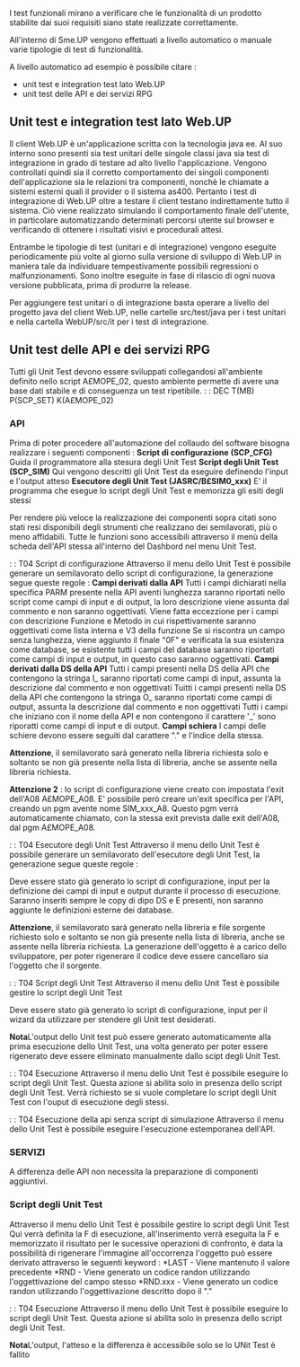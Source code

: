 
I test funzionali mirano a verificare che le funzionalità di un prodotto stabilite dai suoi requisiti siano state realizzate correttamente.

All'interno di Sme.UP vengono effettuati a livello automatico o manuale varie tipologie di test di funzionalità.

A livello automatico ad esempio è possibile citare : 
- unit test e integration test lato Web.UP
- unit test delle API e dei servizi RPG

## Unit test e integration test lato Web.UP

Il client Web.UP è un'applicazione scritta con la tecnologia java ee. Al suo interno sono presenti sia test unitari delle singole classi java sia test di integrazione in grado di testare ad alto livello l'applicazione. Vengono controllati quindi sia il corretto comportamento dei singoli componenti dell'applicazione sia le relazioni tra componenti, nonchè le chiamate a sistemi esterni quali il provider o il sistema as400. Pertanto i test di integrazione di Web.UP oltre a testare il client testano indirettamente tutto il sistema. Ciò viene realizzato simulando il comportamento finale dell'utente, in particolare automatizzando determinati percorsi utente sul browser e verificando di ottenere i risultati visivi e procedurali attesi.

Entrambe le tipologie di test (unitari e di integrazione) vengono eseguite periodicamente più volte al giorno sulla versione di sviluppo di Web.UP in maniera tale da individuare tempestivamente possibili regressioni o malfunzionamenti. Sono inoltre eseguite in fase di rilascio di ogni nuova versione pubblicata, prima di produrre la release.

Per aggiungere test unitari o di integrazione basta operare a livello del progetto java del client Web.UP, nelle cartelle src/test/java per i test unitari e nella cartella WebUP/src/it per i test di integrazione.

## Unit test delle API e dei servizi RPG

Tutti gli Unit Test devono essere sviluppati collegandosi all'ambiente definito nello script A£MOPE_02, questo ambiente permette di avere una base dati stabile e di conseguenza un test ripetibile.
 :  : DEC T(MB) P(SCP_SET) K(A£MOPE_02)

### API
Prima di poter procedere all'automazione del collaudo del software bisogna realizzare i seguenti componenti : 
**Script di configurazione (SCP_CFG)**
Guida il programmatore alla stesura degli Unit Test
**Script degli Unit Test (SCP_SIM)**
Qui vengono descritti gli Unit Test da eseguire definendo l'input e l'output atteso
**Esecutore degli Unit Test (JASRC/B£SIM0_xxx)**
E' il programma che esegue lo script degli Unit Test e memorizza gli esiti degli stessi

Per rendere più veloce la realizzazione dei componenti sopra citati sono stati resi disponibili degli strumenti che realizzano dei semilavorati, più o meno affidabili.
Tutte le funzioni sono accessibili attraverso il menù della scheda dell'API stessa all'interno del Dashbord nel menu Unit Test.

 :  : T04 Script di configurazione
Attraverso il menu dello Unit Test è possibile generare un semilavorato dello script di configurazione, la generazione segue queste regole : 
**Campi derivati dalla API**
Tutti i campi dichiarati nella specifica PARM presente nella API aventi lunghezza saranno riportati nello script come campi di input  e di output, la loro descrizione viene assunta dal commento e non saranno oggettivati.
Viene fatta eccezzione per i campi con descrizione Funzione e Metodo in cui rispettivamente saranno oggettivati come lista interna e V3 della funzione
Se si riscontra un campo senza lunghezza, viene aggiunto il finale "0F" e verificata la sua esistenza come database, se esistente tutti i campi del database saranno riportati come campi di input e output, in questo caso saranno oggettivati.
**Campi derivati dalla DS della API**
Tutti i campi presenti nella DS della API che contengono la stringa I_ saranno riportati come campi di input, assunta la descrizione dal commento e non oggettivati
Tuitti i campi presenti nella DS della API che contengono la stringa O_ saranno riportati come campi di output, assunta la descrizione dal commento e non oggettivati
Tutti i campi che iniziano con il nome della API e non contengono il carattere '_' sono riporatti come campi di input  e di output.
**Campi schiera**
I campi delle schiere devono essere seguiti dal carattere "." e l'indice della stessa.

**Attenzione**, il semilavorato sarà generato nella libreria richiesta solo e soltanto se non già presente nella lista di libreria, anche se assente nella libreria richiesta.

**Attenzione 2** :  lo script di configurazione viene creato con impostata l'exit dell'A08 A£MOPE_A08. E' possibile però creare un'exit specifica per l'API, creando un pgm avente nome SIM_xxx_A8. Questo pgm verrà automaticamente chiamato, con la stessa exit prevista dalle exit dell'A08, dal pgm A£MOPE_A08.

 :  : T04 Esecutore degli Unit Test
Attraverso il menu dello Unit Test è possibile generare un semilavorato dell'esecutore degli Unit Test, la generazione segue queste regole : 

Deve essere stato già generato lo script di configurazione, input per la definizione dei campi di input e output durante il processo di esecuzione.
Saranno inseriti sempre le copy di dipo DS e E presenti, non saranno aggiunte le definizioni esterne dei database.

**Attenzione**, il semilavorato sarà generato nella libreria e file sorgente richiesto solo e soltanto se non già presente nella lista di libreria, anche se assente nella libreria richiesta.
La generazione dell'oggetto è a carico dello sviluppatore, per poter rigenerare il codice deve essere cancellaro sia l'oggetto che il sorgente.

 :  : T04 Script degli Unit Test
Attraverso il menu dello Unit Test è possibile gestire lo script degli Unit Test

Deve essere stato già generato lo script di configurazione, input per il wizard da utilizzare per stendere gli Unit test desiderati.

**Nota**L'output dello Unit test può essere generato automaticamente alla prima esecuzione dello Unit Test, una volta generato per poter essere rigenerato deve essere eliminato manualmente dallo scipt degli Unit Test.

 :  : T04 Esecuzione
Attraverso il menu dello Unit Test è possibile eseguire lo script degli Unit Test.
Questa azione si abilita solo in presenza dello script degli Unit Test.
Verrà richiesto se si vuole completare lo script degli Unit Test con l'ouput di esecuzione degli stessi.

 :  : T04 Esecuzione della api senza script di simulazione
Attraverso il menu dello Unit Test è possibile eseguire l'esecuzione estemporanea dell'API.

### SERVIZI
A differenza delle API non necessita la preparazione di componenti aggiuntivi.

### Script degli Unit Test
Attraverso il menu dello Unit Test è possibile gestire lo script degli Unit Test
Qui verrà definita la F di esecuzione, all'inserimento verrà eseguita la F e memorizzato il risultato per le sucessive operazioni di confronto, è data la possibilità di rigenerare l'immagine all'occorrenza
l'oggetto può essere derivato attraverso le seguenti keyword : 
*LAST - Viene mantenuto il valore precedente
*RND - Viene generato un codice randon utilizzando l'oggettivazione del campo stesso
*RND.xxx - Viene generato un codice randon utilizzando l'oggettivazione descritto dopo il "."

 :  : T04 Esecuzione
Attraverso il menu dello Unit Test è possibile eseguire lo script degli Unit Test.
Questa azione si abilita solo in presenza dello script degli Unit Test.

**Nota**L'output, l'atteso e la differenza è accessibile solo se lo UNit Test è fallito
